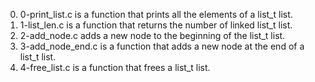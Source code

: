 0. 0-print_list.c is a function that prints all the elements of a list_t list.
1. 1-list_len.c is a function that returns the number of linked list_t list.
2. 2-add_node.c adds a new node to the beginning of the list_t list.
3. 3-add_node_end.c is a function that adds a new node at the end of a list_t list.
4. 4-free_list.c is a function that frees a list_t list.
